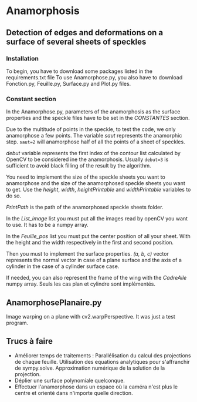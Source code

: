 # Anamorphosis

## Detection of edges and deformations on a surface of several sheets of speckles
### Installation
To begin, you have to download some packages listed in the requirements.txt file
To use Anamorphose.py, you also have to download Fonction.py, Feuille.py, Surface.py and Plot.py files.

### Constant section

In the Anamorphose.py, parameters of the anamorphosis as the surface properties and the speckle files have to be set in the *CONSTANTES* section.

Due to the multitude of points in the speckle, to test the code, we only anamorphose a few points. The variable *saut* represents the anamorphic step. `saut=2` will anamorphose half of all the points of a sheet of speckles.

*debut* variable represents the first index of the contour list calculated by OpenCV to be considered ine the anamorphosis. Usually `debut=3` is sufficient to avoid black filling of the result by the algorithm.

You need to implement the size of the speckle sheets you want to anamorphose and the size of the anamorphosed speckle sheets you want to get. Use the *height*, *width*, *heightPrintable* and *widthPrintable* variables to do so.

*PrintPath* is the path of the anamorphosed speckle sheets folder.

In the *List_image* list you must put all the images read by openCV you want to use. It has to be a numpy array.

In the *Feuille_pos* list you must put the center position of all your sheet. With the height and the width respectively in the first and second position.

Then you must to implement the surface properties. *(a, b, c)* vector represents the normal vector in case of a plane surface and the axis of a cylinder in the case of a cylinder surface case.

If needed, you can also represent the frame of the wing with the *CadreAile* numpy array.
Seuls les cas plan et cylindre sont implémentés. 

## AnamorphosePlanaire.py

Image warping on a plane with cv2.warpPerspective.
It was just a test program.

## Trucs à faire

- Améliorer temps de traitements : Parallélisation du calcul des projections de chaque feuille.
                                   Utilisation des equations analytiques pour s'affranchir de sympy.solve.
                                   Approximation numérique de la solution de la projection.
- Déplier une surface polynomiale quelconque.
- Effectuer l'anamorphose dans un espace où la caméra n'est plus le centre et orienté dans n'importe quelle direction.
